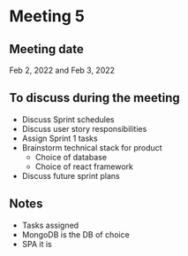 # Meeting 5

## Meeting date

Feb 2, 2022 and Feb 3, 2022

## To discuss during the meeting

- Discuss Sprint schedules
- Discuss user story responsibilities
- Assign Sprint 1 tasks
- Brainstorm technical stack for product
  - Choice of database
  - Choice of react framework
- Discuss future sprint plans

## Notes

- Tasks assigned
- MongoDB is the DB of choice
- SPA it is